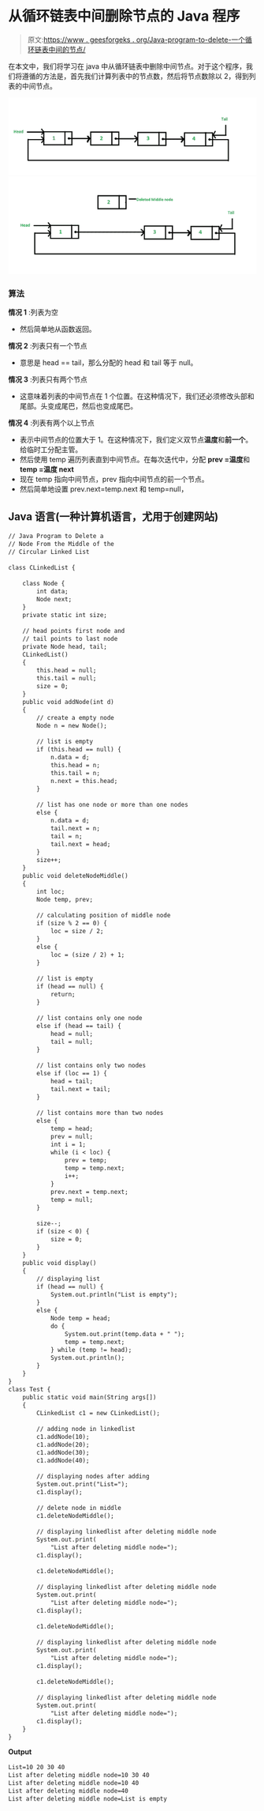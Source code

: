 # 从循环链表中间删除节点的 Java 程序

> 原文:[https://www . geesforgeks . org/Java-program-to-delete-一个循环链表中间的节点/](https://www.geeksforgeeks.org/java-program-to-delete-a-node-from-the-middle-of-the-circular-linked-list/)

在本文中，我们将学习在 java 中从循环链表中删除中间节点。对于这个程序，我们将遵循的方法是，首先我们计算列表中的节点数，然后将节点数除以 2，得到列表的中间节点。

![Before removing middle element](img/2c9be058ec6541ac3aab86498a21137b.png) ![After removing middle element](img/c87a940f527f4a354ca741065ce7f0d8.png)

### 算法

**情况 1** :列表为空

*   然后简单地从函数返回。

**情况 2** :列表只有一个节点

*   意思是 head == tail，那么分配的 head 和 tail 等于 null。

**情况 3** :列表只有两个节点

*   这意味着列表的中间节点在 1 个位置。在这种情况下，我们还必须修改头部和尾部。头变成尾巴，然后也变成尾巴。

**情况 4** :列表有两个以上节点

*   表示中间节点的位置大于 1。在这种情况下，我们定义双节点**温度**和**前一个**。给临时工分配主管。
*   然后使用 temp 遍历列表直到中间节点。在每次迭代中，分配 **prev =温度**和 **temp =温度 next**
*   现在 temp 指向中间节点，prev 指向中间节点的前一个节点。
*   然后简单地设置 prev.next=temp.next 和 temp=null，

## Java 语言(一种计算机语言，尤用于创建网站)

```
// Java Program to Delete a 
// Node From the Middle of the
// Circular Linked List

class CLinkedList {

    class Node {
        int data;
        Node next;
    }
    private static int size;

    // head points first node and
    // tail points to last node
    private Node head, tail;
    CLinkedList()
    {
        this.head = null;
        this.tail = null;
        size = 0;
    }
    public void addNode(int d)
    {
        // create a empty node
        Node n = new Node();

        // list is empty
        if (this.head == null) {
            n.data = d;
            this.head = n;
            this.tail = n;
            n.next = this.head;
        }

        // list has one node or more than one nodes
        else {
            n.data = d;
            tail.next = n;
            tail = n;
            tail.next = head;
        }
        size++;
    }
    public void deleteNodeMiddle()
    {
        int loc;
        Node temp, prev;

        // calculating position of middle node
        if (size % 2 == 0) {
            loc = size / 2;
        }
        else {
            loc = (size / 2) + 1;
        }

        // list is empty
        if (head == null) {
            return;
        }

        // list contains only one node
        else if (head == tail) {
            head = null;
            tail = null;
        }

        // list contains only two nodes
        else if (loc == 1) {
            head = tail;
            tail.next = tail;
        }

        // list contains more than two nodes
        else {
            temp = head;
            prev = null;
            int i = 1;
            while (i < loc) {
                prev = temp;
                temp = temp.next;
                i++;
            }
            prev.next = temp.next;
            temp = null;
        }

        size--;
        if (size < 0) {
            size = 0;
        }
    }
    public void display()
    {
        // displaying list
        if (head == null) {
            System.out.println("List is empty");
        }
        else {
            Node temp = head;
            do {
                System.out.print(temp.data + " ");
                temp = temp.next;
            } while (temp != head);
            System.out.println();
        }
    }
}
class Test {
    public static void main(String args[])
    {
        CLinkedList c1 = new CLinkedList();

        // adding node in linkedlist
        c1.addNode(10);
        c1.addNode(20);
        c1.addNode(30);
        c1.addNode(40);

        // displaying nodes after adding
        System.out.print("List=");
        c1.display();

        // delete node in middle
        c1.deleteNodeMiddle();

        // displaying linkedlist after deleting middle node
        System.out.print(
            "List after deleting middle node=");
        c1.display();

        c1.deleteNodeMiddle();

        // displaying linkedlist after deleting middle node
        System.out.print(
            "List after deleting middle node=");
        c1.display();

        c1.deleteNodeMiddle();

        // displaying linkedlist after deleting middle node
        System.out.print(
            "List after deleting middle node=");
        c1.display();

        c1.deleteNodeMiddle();

        // displaying linkedlist after deleting middle node
        System.out.print(
            "List after deleting middle node=");
        c1.display();
    }
}
```

**Output**

```
List=10 20 30 40 
List after deleting middle node=10 30 40 
List after deleting middle node=10 40 
List after deleting middle node=40 
List after deleting middle node=List is empty
```
